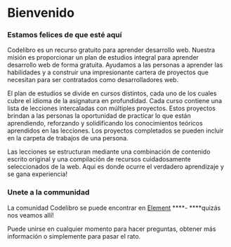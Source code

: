 # Bienvenido

### Estamos felices de que esté aquí

Codelibro es un recurso gratuito para aprender desarrollo web. Nuestra misión es proporcionar un plan de estudios integral para aprender desarrollo web de forma gratuita. Ayudamos a las personas a aprender las habilidades y a construir una impresionante cartera de proyectos que necesitan para ser contratados como desarrolladores web.

El plan de estudios se divide en cursos distintos, cada uno de los cuales cubre el idioma de la asignatura en profundidad. Cada curso contiene una lista de lecciones intercaladas con múltiples proyectos. Estos proyectos brindan a las personas la oportunidad de practicar lo que están aprendiendo, reforzando y solidificando los conocimientos teóricos aprendidos en las lecciones. Los proyectos completados se pueden incluir en la carpeta de trabajos de una persona.

Las lecciones se estructuran mediante una combinación de contenido escrito original y una compilación de recursos cuidadosamente seleccionados de la web. Aquí es donde ocurre el verdadero aprendizaje y se gana experiencia!

### Unete a la communidad

La comunidad Codelibro se puede encontrar en [Element](https://app.element.io/#/room/#codelibro:matrix.org) ****- ****quizás nos veamos allí!

Puede unirse en cualquier momento para hacer preguntas, obtener más información o simplemente para pasar el rato.

